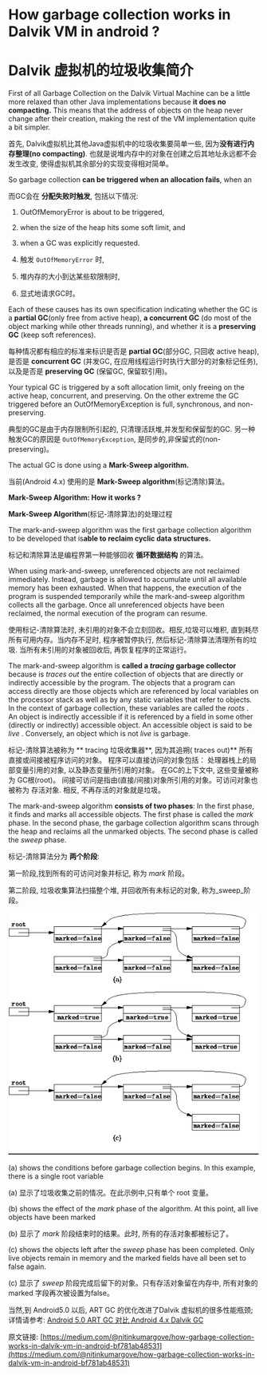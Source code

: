 # How garbage collection works in Dalvik VM in android ?

# Dalvik 虚拟机的垃圾收集简介


First of all Garbage Collection on the Dalvik Virtual Machine can be a little more relaxed than other Java implementations because **it does no compacting.** This means that the address of objects on the heap never change after their creation, making the rest of the VM implementation quite a bit simpler.

首先, Dalvik虚拟机比其他Java虚拟机中的垃圾收集要简单一些, 因为**没有进行内存整理(no compacting)**.  也就是说堆内存中的对象在创建之后其地址永远都不会发生改变,  使得虚拟机其余部分的实现变得相对简单。 


So garbage collection **can be triggered when an allocation fails**, when an

而GC会在 **分配失败时触发**,  包括以下情况:


1.  OutOfMemoryError is about to be triggered,
2.  when the size of the heap hits some soft limit, and
3.  when a GC was explicitly requested.

4.  触发 `OutOfMemoryError` 时,
5.  堆内存的大小到达某些软限制时,
6.  显式地请求GC时。



Each of these causes has its own specification indicating whether the GC is a **partial GC**(only free from active heap), **a concurrent GC** (do most of the object marking while other threads running), and whether it is a **preserving GC** (keep soft references).


每种情况都有相应的标准来标识是否是 **partial GC**(部分GC, 只回收 active heap), 是否是 **concurrent GC** (并发GC,  在应用线程运行时执行大部分的对象标记任务),  以及是否是 **preserving GC** (保留GC, 保留软引用)。


Your typical GC is triggered by a soft allocation limit, only freeing on the active heap, concurrent, and preserving. On the other extreme the GC triggered before an OutOfMemoryException is full, synchronous, and non-preserving.

典型的GC是由于内存限制所引起的, 只清理活跃堆,并发型和保留型的GC. 另一种触发GC的原因是 `OutOfMemoryException`, 是同步的,非保留式的(non-preserving)。


The actual GC is done using a **Mark-Sweep algorithm.**

当前(Android 4.x) 使用的是 **Mark-Sweep algorithm**(标记清除)算法。


**Mark-Sweep Algorithm: How it works ?**

**Mark-Sweep Algorithm**(标记-清除算法)的处理过程


The mark-and-sweep algorithm was the first garbage collection algorithm to be developed that is**able to reclaim cyclic data structures.**

标记和清除算法是编程界第一种能够回收 **循环数据结构** 的算法。


When using mark-and-sweep, unreferenced objects are not reclaimed immediately. Instead, garbage is allowed to accumulate until all available memory has been exhausted. When that happens, the execution of the program is suspended temporarily while the mark-and-sweep algorithm collects all the garbage. Once all unreferenced objects have been reclaimed, the normal execution of the program can resume.

使用标记-清除算法时, 未引用的对象不会立刻回收。相反,垃圾可以堆积, 直到耗尽所有可用内存。当内存不足时, 程序被暂停执行, 然后标记-清除算法清理所有的垃圾. 当所有未引用的对象被回收后, 再恢复程序的正常运行。


The mark-and-sweep algorithm is **called a _tracing_ garbage collector** because is _traces out_ the entire collection of objects that are directly or indirectly accessible by the program. The objects that a program can access directly are those objects which are referenced by local variables on the processor stack as well as by any static variables that refer to objects. In the context of garbage collection, these variables are called the _roots_ . An object is indirectly accessible if it is referenced by a field in some other (directly or indirectly) accessible object. An accessible object is said to be _live_ . Conversely, an object which is not _live_ is garbage.

标记-清除算法被称为 ** tracing 垃圾收集器**,  因为其追朔( traces out)** 所有直接或间接被程序访问的对象。 程序可以直接访问的对象包括： 处理器栈上的局部变量引用的对象, 以及静态变量所引用的对象。 在GC的上下文中, 这些变量被称为 GC根(root)。 间接可访问是指由(直接/间接)对象所引用的对象。可访问对象也被称为 存活对象. 相反, 不再存活的对象就是垃圾。


The mark-and-sweep algorithm **consists of two phases**: In the first phase, it finds and marks all accessible objects. The first phase is called the _mark_ phase. In the second phase, the garbage collection algorithm scans through the heap and reclaims all the unmarked objects. The second phase is called the _sweep_ phase.

标记-清除算法分为 **两个阶段**: 

第一阶段,找到所有的可访问对象并标记, 称为 *mark* 阶段。 

第二阶段, 垃圾收集算法扫描整个堆, 并回收所有未标记的对象, 称为_sweep_阶段。


![](02_01_mark-and-sweep.png)



(a) shows the conditions before garbage collection begins. In this example, there is a single root variable

(a) 显示了垃圾收集之前的情况。在此示例中,只有单个 root 变量。


(b) shows the effect of the _mark_ phase of the algorithm. At this point, all live objects have been marked

(b) 显示了 _mark_ 阶段结束时的结果。此时, 所有的存活对象都被标记了。


(c) shows the objects left after the _sweep_ phase has been completed. Only live objects remain in memory and the marked fields have all been set to false again.

(c) 显示了 _sweep_ 阶段完成后留下的对象。只有存活对象留在内存中, 所有对象的 marked 字段再次被设置为false。


当然,到 Android5.0 以后, ART GC 的优化改进了Dalvik 虚拟机的很多性能瓶颈; 详情请参考: [Android 5.0 ART GC 对比 Android 4.x Dalvik GC](http://blog.csdn.net/hello2mao/article/details/42361755)


原文链接: [https://medium.com/@nitinkumargove/how-garbage-collection-works-in-dalvik-vm-in-android-bf781ab48531](https://medium.com/@nitinkumargove/how-garbage-collection-works-in-dalvik-vm-in-android-bf781ab48531)


